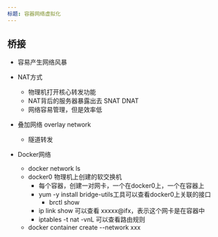 ```yaml
---
标题: 容器网络虚拟化
---
```


## 桥接
+ 容易产生网络风暴

+ NAT方式
    + 物理机打开核心转发功能
    + NAT背后的服务器暴露出去 SNAT DNAT
    + 网络容易管理，但是效率低

+ 叠加网络 overlay network
    + 隧道转发

+ Docker网络
    + docker network ls
    + docker0 物理机上创建的软交换机
        + 每个容器，创建一对网卡，一个在docker0上，一个在容器上
        + yum -y install bridge-utils工具可以查看docker0上关联的接口
            + brctl show
        + ip link show 可以查看 xxxxx@ifx，表示这个网卡是在容器中
        + iptables -t nat -vnL 可以查看路由规则
    + docker container create --network xxx